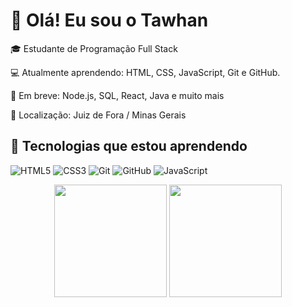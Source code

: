 # 👋 Olá! Eu sou o Tawhan
🎓 Estudante de Programação Full Stack

💻 Atualmente aprendendo: HTML, CSS, JavaScript, Git e GitHub.

🚀 Em breve: Node.js, SQL, React, Java e muito mais

📍 Localização: Juiz de Fora / Minas Gerais
## 🧰 Tecnologias que estou aprendendo
![HTML5](https://img.shields.io/badge/HTML5-E34F26?style=for-the-badge&logo=html5&logoColor=white)
![CSS3](https://img.shields.io/badge/CSS3-1572B6?style=for-the-badge&logo=css3&logoColor=white)
![Git](https://img.shields.io/badge/Git-F05032?style=for-the-badge&logo=git&logoColor=white)
![GitHub](https://img.shields.io/badge/GitHub-100000?style=for-the-badge&logo=github&logoColor=white)
![JavaScript](https://img.shields.io/badge/JavaScript-F7DF1E?style=for-the-badge&logo=javascript&logoColor=white)
<div align="center"> <img height="180em" src="https://github-readme-stats.vercel.app/api?username=Tawhan30&show_icons=true&theme=radical" /> <img height="180em" src="https://github-readme-stats.vercel.app/api/top-langs/?username=Tawhan30&layout=compact&theme=radical" /> </div>

